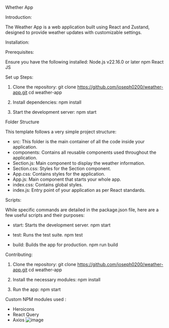 Whether App


Introduction:

The Weather App is a web application built using React and Zustand, designed to provide weather updates with customizable settings.


Installation:

Prerequisites:

Ensure you have the following installed:
Node.js v22.16.0 or later
npm
React JS

Set up Steps:

1. Clone the repository:
   git clone https://github.com/joseph0200/weather-app.git
   cd weather-app

3. Install dependencies:
   npm install
   
4. Start the development server:
   npm start

Folder Structure

This template follows a very simple project structure:

- src: This folder is the main container of all the code inside your application.
- components: Contains all reusable components used throughout the application.
- Section.js: Main component to display the weather information.
- Section.css: Styles for the Section component.
- App.css: Contains styles for the application.
- App.js: Main component that starts your whole app.
- index.css: Contains global styles.
- index.js: Entry point of your application as per React standards.

Scripts:

While specific commands are detailed in the package.json file, here are a few useful scripts and their purposes:

- start: Starts the development server.
  npm start

- test: Runs the test suite.
  npm test

- build: Builds the app for production.
  npm run build

Contributing:

1. Clone the repository:
   git clone https://github.com/joseph0200/weather-app.git
   cd weather-app

2. Install the necessary modules:
   npm install

3. Run the app:
   npm start

Custom NPM modules used :
- Heroicons
- React Query
- Axios
![image](https://github.com/user-attachments/assets/d6b4b4dd-ce3d-4573-abf3-9a7c007721ef)

